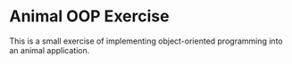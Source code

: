 ﻿# Animal OOP Exercise
This is a small exercise of implementing object-oriented programming into an animal application.
